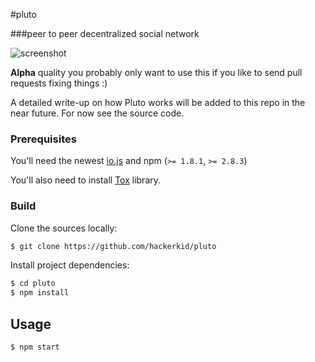 #pluto

###peer to peer decentralized social network

![screenshot](https://openclipart.org/image/2400px/svg_to_png/223415/pluto.png)

**Alpha** quality you probably only want to use this if you like to send pull requests fixing things :)

A detailed write-up on how Pluto works will be added to this repo in the near future. For now see the source code.

### Prerequisites

You'll need the newest [io.js](https://iojs.org) and npm (`>= 1.8.1`, `>= 2.8.3`)

You'll also need to install [Tox](https://github.com/irungentoo/toxcore) library. 

### Build

Clone the sources locally:

```sh
$ git clone https://github.com/hackerkid/pluto

```

Install project dependencies:

```sh
$ cd pluto
$ npm install
```

## Usage

```sh
$ npm start
```

